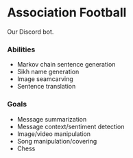 # Association Football
Our Discord bot.

### Abilities
- Markov chain sentence generation
- Sikh name generation
- Image seamcarving 
- Sentence translation

### Goals
- Message summarization
- Message context/sentiment detection
- Image/video manipulation
- Song manipulation/covering
- Chess
